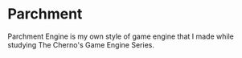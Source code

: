 # Parchment
Parchment Engine is my own style of game engine that I made while studying The Cherno's Game Engine Series.


